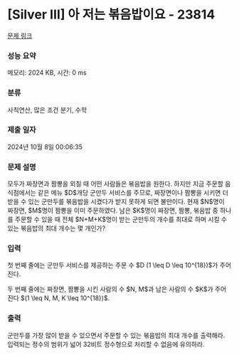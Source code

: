 # [Silver III] 아 저는 볶음밥이요 - 23814 

[문제 링크](https://www.acmicpc.net/problem/23814) 

### 성능 요약

메모리: 2024 KB, 시간: 0 ms

### 분류

사칙연산, 많은 조건 분기, 수학

### 제출 일자

2024년 10월 8일 00:06:35

### 문제 설명

<p>모두가 짜장면과 짬뽕을 외칠 때 어떤 사람들은 볶음밥을 원한다. 하지만 지금 주문할 음식점에서는 같은 메뉴 $D$개당 군만두 서비스를 주므로, 짜장면이나 짬뽕을 시키면 더 받을 수 있는 군만두를 볶음밥을 시켰다가 받지 못하게 되면 불만이다. 현재 $N$명이 짜장면, $M$명이 짬뽕을 이미 주문하였다. 남은 $K$명이 짜장면, 짬뽕, 볶음밥 중 하나를 주문할 수 있을 때 전체 $N+M+K$명이 받는 군만두의 개수를 최대로 하며 시킬 수 있는 볶음밥의 최대 개수는 몇 개인가?</p>

### 입력 

 <p>첫 번째 줄에는 군만두 서비스를 제공하는 주문 수 $D (1 \leq D \leq 10^{18})$가 주어진다.</p>

<p>두 번째 줄에는 짜장면, 짬뽕을 시킨 사람의 수 $N, M$과 남은 사람의 수 $K$가 주어진다 $(1 \leq N, M, K \leq 10^{18})$.</p>

### 출력 

 <p>군만두를 가장 많이 받을 수 있으면서 주문할 수 있는 볶음밥의 최대 개수를 출력해라. 입력되는 정수의 범위가 넓어 32비트 정수형으로 처리할 수 없음에 유의하라.</p>

